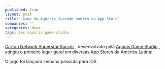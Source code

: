```yaml
---
published: true
layout: post
title: 'Game da Aquiris fazendo bonito na App Store'
companies: ''
categories: News
tags: ios aquiris-game-studio 
---
```

<a href="{{ site.baseurl }}/2014/05/08/cartoon-network-superstar-soccer-lancado-na-app-store/">Carton Network Superstar Soccer</a>
, desenvolvido pela <a href="http://www.aquiris.com.br/?lang=pt_BR" target="_blank">Aquiris Game Studio</a>
, atingiu o primeiro lugar geral em diversas App Stores da América Latina:




O jogo foi lançado semana passada para iOS.